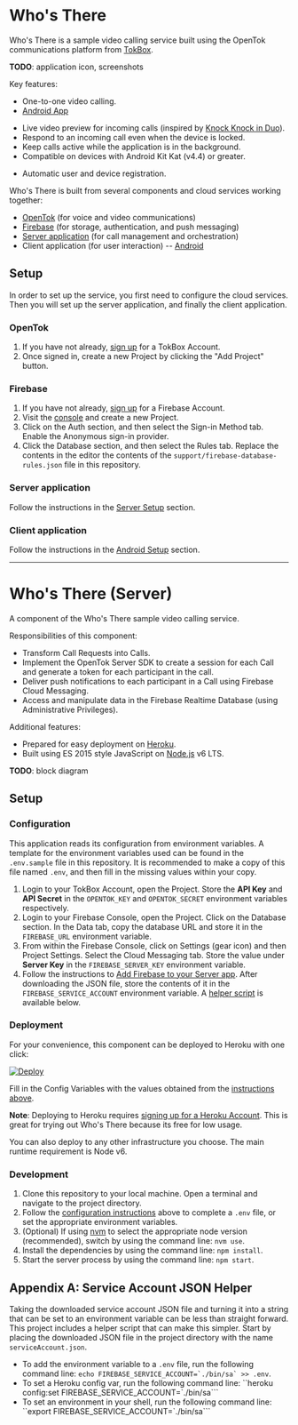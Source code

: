 # Who's There

Who's There is a sample video calling service built using the OpenTok communications platform
from [TokBox](https://tokbox.com).

**TODO**: application icon, screenshots

Key features:
*  One-to-one video calling.
*  [Android App](https://github.com/aoberoi/WhosThere-Android)
  -  Live video preview for incoming calls (inspired by [Knock Knock in Duo](https://www.youtube.com/watch?v=CIeMysX76pM)).
  -  Respond to an incoming call even when the device is locked.
  -  Keep calls active while the application is in the background.
  -  Compatible on devices with Android Kit Kat (v4.4) or greater.
*  Automatic user and device registration.

Who's There is built from several components and cloud services working together:
*  [OpenTok](https://tokbox.com/) (for voice and video communications)
*  [Firebase](https://firebase.google.com/) (for storage, authentication, and push messaging)
*  [Server application](#whos-there-server) (for call management and orchestration)
*  Client application (for user interaction) -- [Android](https://github.com/aoberoi/WhosThere-Android)

## Setup

In order to set up the service, you first need to configure the cloud services. Then you will set up
the server application, and finally the client application.

### OpenTok

1.  If you have not already, [sign up](https://tokbox.com/account/user/signup) for a TokBox Account.
2.  Once signed in, create a new Project by clicking the "Add Project" button.

### Firebase

1.  If you have not already, [sign up](https://firebase.google.com/console/) for a Firebase Account.
2.  Visit the [console](https://console.firebase.google.com/) and create a new Project.
3.  Click on the Auth section, and then select the Sign-in Method tab. Enable the Anonymous sign-in
    provider.
4.  Click the Database section, and then select the Rules tab. Replace the contents in the editor
    the contents of the `support/firebase-database-rules.json` file in this repository.

### Server application

Follow the instructions in the [Server Setup](#setup-1) section.

### Client application

Follow the instructions in the [Android Setup](https://github.com/aoberoi/WhosThere-Android#setup)
section.

---

# Who's There (Server)

A component of the Who's There sample video calling service.

Responsibilities of this component:
*  Transform Call Requests into Calls.
*  Implement the OpenTok Server SDK to create a session for each Call and generate a token for each
   participant in the call.
*  Deliver push notifications to each participant in a Call using Firebase Cloud Messaging.
*  Access and manipulate data in the Firebase Realtime Database (using Administrative Privileges).

Additional features:
*  Prepared for easy deployment on [Heroku](https://heroku.com).
*  Built using ES 2015 style JavaScript on [Node.js](https://nodejs.org) v6 LTS.

**TODO**: block diagram

## Setup

### Configuration

This application reads its configuration from environment variables. A template for the environment
variables used can be found in the `.env.sample` file in this repository. It is recommended to make
a copy of this file named `.env`, and then fill in the missing values within your copy.

1.  Login to your TokBox Account, open the Project. Store the **API Key** and **API Secret** in the
    `OPENTOK_KEY` and `OPENTOK_SECRET` environment variables respectively.
2.  Login to your Firebase Console, open the Project. Click on the Database section. In the Data
    tab, copy the database URL and store it in the `FIREBASE_URL` environment variable.
3.  From within the Firebase Console, click on Settings (gear icon) and then Project Settings.
    Select the Cloud Messaging tab. Store the value under **Server Key** in the
    `FIREBASE_SERVER_KEY` environment variable.
4.  Follow the instructions to [Add Firebase to your Server app](https://firebase.google.com/docs/server/setup#add_firebase_to_your_app).
    After downloading the JSON file, store the contents of it in the `FIREBASE_SERVICE_ACCOUNT`
    environment variable. A [helper script](#appendix-a-service-account-json-helper) is available
    below.

### Deployment

For your convenience, this component can be deployed to Heroku with one click:

[![Deploy](https://www.herokucdn.com/deploy/button.svg)](https://heroku.com/deploy)

Fill in the Config Variables with the values obtained from the [instructions above](#configuration).

**Note**: Deploying to Heroku requires [signing up for a Heroku Account](https://signup.heroku.com).
This is great for trying out Who's There because its free for low usage.

You can also deploy to any other infrastructure you choose. The main runtime requirement is Node v6.

### Development

1.  Clone this repository to your local machine. Open a terminal and navigate to the project
    directory.
2.  Follow the [configuration instructions](#configuration) above to complete a `.env` file, or
    set the appropriate environment variables.
3.  (Optional) If using [nvm](https://github.com/creationix/nvm) to select the appropriate node
    version (recommended), switch by using the command line: `nvm use`.
4.  Install the dependencies by using the command line: `npm install`.
5.  Start the server process by using the command line: `npm start`.

## Appendix A: Service Account JSON Helper

Taking the downloaded service account JSON file and turning it into a string that can be set to
an environment variable can be less than straight forward. This project includes a helper script
that can make this simpler. Start by placing the downloaded JSON file in the project directory with
the name `serviceAccount.json`.

*  To add the environment variable to a `.env` file, run the following command line:
   ``echo FIREBASE_SERVICE_ACCOUNT=`./bin/sa` >> .env``.
*  To set a Heroku config var, run the following command line:
   ``heroku config:set FIREBASE_SERVICE_ACCOUNT=`./bin/sa```
*  To set an environment in your shell, run the following command line:
   ``export FIREBASE_SERVICE_ACCOUNT=`./bin/sa```
